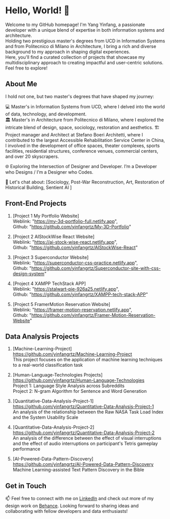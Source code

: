# Hello, World! 👋

Welcome to my GitHub homepage! I'm Yang Yinfang, a passionate developer with a unique blend of expertise in both information systems and architecture.     
Holding two prestigious master's degrees from UCD in Information Systems and from Politecnico di Milano in Architecture, I bring a rich and diverse background to my approach in shaping digital experiences.     
Here, you'll find a curated collection of projects that showcase my multidisciplinary approach to creating impactful and user-centric solutions. Feel free to explore!

## About Me

I hold not one, but two master's degrees that have shaped my journey:

💻 Master's in Information Systems from UCD, where I delved into the world of data, technology, and development.  
🏛️ Master's in Architecture from Politecnico di Milano, where I explored the intricate blend of design, space, sociology, restoration and aesthetics.
🏗️ Project manager and Architect at Stefano Boeri Architetti, where I contributed to the largest Accessible Rehabilitation Service Center in China, I involved in the development of office spaces, theater complexes, sports facilities, residential structures, conference venues, commercial centers, and over 20 skyscrapers.

🌐 Exploring the Intersection of Designer and Developer. I’m a Developer who Designs / I’m a Designer who Codes.

💬 Let's chat about: [Sociology, Post-War Reconstruction, Art, Restoration of Historical Building, Sentient AI ]

## Front-End Projects

1. [Project 1 My Portfolio Website]    
    Weblink: "https://my-3d-portfolio-full.netlify.app",     
    Github: "https://github.com/yinfangrtz/My-3D-Portfolio"   
   
2. [Project 2 AIStockWise React Website]     
    Weblink: "https://ai-stock-wise-react.netlify.app",    
    Github: "https://github.com/yinfangrtz/AIStockWise-React"   
    
3. [Project 3 Superconductor Website]   
    Weblink: "https://superconductor-css-practice.netlify.app",   
    Github: "https://github.com/yinfangrtz/Superconductor-site-with-css-design-system"   

4. [Project 4 XAMPP TechStack APP]   
    Weblink: "https://stalwart-pie-926a25.netlify.app",   
    Github: "https://github.com/yinfangrtz/XAMPP-tech-stack-APP"   
   
5. [Project 5 FramerMotion Reservation Website]   
    Weblink: "https://framer-motion-reservation.netlify.app",   
    Github: "https://github.com/yinfangrtz/Framer-Motion-Reservation-Website"   

## Data Analysis Projects

1. [Machine-Learning-Project]   
   https://github.com/yinfangrtz/Machine-Learning-Project  
   This project focuses on the application of machine learning techniques to a real-world classification task   
   
2. [Human-Language-Technologies Projects]   
   https://github.com/yinfangrtz/Human-Language-Technologies   
   Project 1: Language Style Analysis across Subreddits   
   Project 2: N-gram Algorithm for Sentence and Word Generation   

3. [Quantitative-Data-Analysis-Project-1]   
   https://github.com/yinfangrtz/Quantitative-Data-Analysis-Project-1   
   An analysis of the relationship between the Raw NASA Task Load Index and the System Usability Scale   

4. [Quantitative-Data-Analysis-Project-2]   
   https://github.com/yinfangrtz/Quantitative-Data-Analysis-Project-2   
   An analysis of the difference between the effect of visual interruptions and the effect of audio interruptions    on participant's Tetris gameplay performance

5. [AI-Powered-Data-Pattern-Discovery]   
   https://github.com/yinfangrtz/AI-Powered-Data-Pattern-Discovery   
   Machine Learning-assisted Text Pattern Discovery in the Bible

## Get in Touch

📫 Feel free to connect with me on [LinkedIn](https://www.linkedin.com/in/yinfangyang/) and check out more of my design work on [Behance](https://www.behance.net/RheaYang). Looking forward to sharing ideas and collaborating with fellow developers and data enthusiasts!
